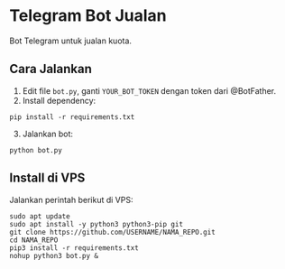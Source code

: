 # Telegram Bot Jualan

Bot Telegram untuk jualan kuota.

## Cara Jalankan

1. Edit file `bot.py`, ganti `YOUR_BOT_TOKEN` dengan token dari @BotFather.
2. Install dependency:
```
pip install -r requirements.txt
```
3. Jalankan bot:
```
python bot.py
```

## Install di VPS

Jalankan perintah berikut di VPS:

```
sudo apt update
sudo apt install -y python3 python3-pip git
git clone https://github.com/USERNAME/NAMA_REPO.git
cd NAMA_REPO
pip3 install -r requirements.txt
nohup python3 bot.py &
```
